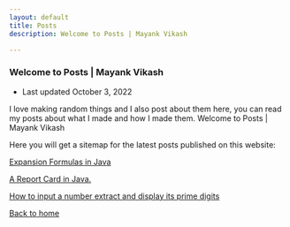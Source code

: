 ```yaml
---
layout: default
title: Posts
description: Welcome to Posts | Mayank Vikash

---
```


### Welcome to Posts | Mayank Vikash

- Last updated October 3, 2022

I love making random things and I also post about them here, you can read my posts about what I made and how I made them. Welcome to Posts | Mayank Vikash

Here you will get a sitemap for the latest posts published on this website:

[Expansion Formulas in Java](https://mayankvikash.ml/posts/Expansion-Formulas-in-Java/)

[A Report Card in Java.](https://mayankvikash.ml/posts/simple-report-card-in-java.html)

[How to input a number extract and display its prime digits](https://mayankvikash.ml/posts/how-to-input-a-number-and-display-its-prime-digits/)

[Back to home](https://mayankvikash.ml/)

